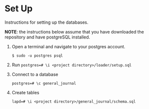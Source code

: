 # Set Up

Instructions for setting up the databases. 

**NOTE**: the instructions below assume that you have downloaded the repository and have postgreSQL installed.

1. Open a terminal and navigate to your postgres account.
   
   `$ sudo -u postgres psql`
      
2. Run `postgres=# \i <project directory>/loader/setup.sql`

3. Connect to a database
  
   `postgres=# \c general_journal`
   
4. Create tables

   `lapd=# \i <project directory>/general_journal/schema.sql`
